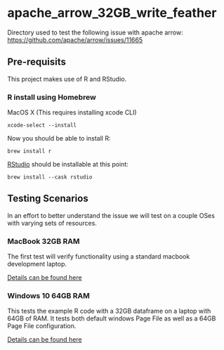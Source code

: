 # apache_arrow_32GB_write_feather
Directory used to test the following issue with apache arrow: https://github.com/apache/arrow/issues/11665

## Pre-requisits

This project makes use of R and RStudio. 

### R install using Homebrew

MacOS X (This requires installing xcode CLI)

```
xcode-select --install
```

Now you should be able to install R: 

```
brew install r
```

[RStudio](https://formulae.brew.sh/cask/rstudio) should be installable at this point:

```
brew install --cask rstudio
```

## Testing Scenarios

In an effort to better understand the issue we will test on a couple OSes with varying sets of resources. 

### MacBook 32GB RAM

The first test will verify functionality using a standard macbook development laptop. 

[Details can be found here](macos_12.1_32GB_RAM_1TB_nVME/README.md)

### Windows 10 64GB RAM

This tests the example R code with a 32GB dataframe on a laptop with 64GB of RAM. It tests both default windows Page File as well as a 64GB Page File configuration.

[Details can be found here](windows_10_20H2_64GB_RAM_1TB_nVME/README.md) 